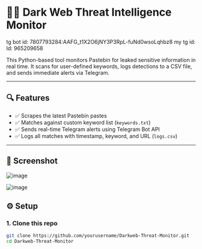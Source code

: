 # 🕵️‍♂️ Dark Web Threat Intelligence Monitor

tg bot id: 7807793284:AAFG_t1X2O6jNY3P3RpL-fuNd0wsoLqhbz8
my tg id: Id: 965209658


This Python-based tool monitors Pastebin for leaked sensitive information in real time. It scans for user-defined keywords, logs detections to a CSV file, and sends immediate alerts via Telegram.

---

## 🔍 Features

- ✅ Scrapes the latest Pastebin pastes
- ✅ Matches against custom keyword list (`keywords.txt`)
- ✅ Sends real-time Telegram alerts using Telegram Bot API
- ✅ Logs all matches with timestamp, keyword, and URL (`logs.csv`)

---

## 📸 Screenshot

![image](https://github.com/user-attachments/assets/75fa0d79-4b74-4781-9045-61a19fee391c)

![image](https://github.com/user-attachments/assets/242151cf-0148-41d8-8f6d-e3cf782ded64)


## ⚙️ Setup

### 1. Clone this repo

```bash
git clone https://github.com/yourusername/Darkweb-Threat-Monitor.git
cd Darkweb-Threat-Monitor




